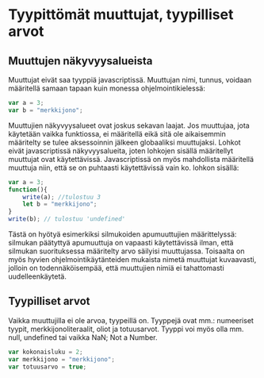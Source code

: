 Tyypittömät muuttujat, tyypilliset arvot
=====================

Muuttujen näkyvyysalueista
------------

Muuttujat eivät saa tyyppiä javascriptissä. Muuttujan nimi, tunnus, voidaan määritellä samaan tapaan kuin monessa ohjelmointikielessä:

```javascript
var a = 3;
var b = "merkkijono";
```

Muuttujien näkyvyysalueet ovat joskus sekavan laajat. Jos muuttujaa, jota käytetään vaikka funktiossa, ei määritellä eikä sitä ole aikaisemmin määritelty se tulee aksessoinnin jälkeen globaaliksi muuttujaksi. Lohkot eivät javascriptissä näkyvyysalueita, joten lohkojen sisällä määritellyt muuttujat ovat käytettävissä. Javascriptissä on myös mahdollista määritellä muuttuja niin, että se on puhtaasti käytettävissä vain ko. lohkon sisällä:

```javascript
var a = 3;
function(){
	write(a); //tulostuu 3
	let b = "merkkijono";
}
write(b); // tulostuu 'undefined'
```

Tästä on hyötyä esimerkiksi silmukoiden apumuuttujien määrittelyssä: silmukan päätyttyä apumuuttuja on vapaasti käytettävissä ilman, että silmukan suorituksessa määritelty arvo säilyisi muuttujassa. Toisaalta on myös hyvien ohjelmointikäytänteiden mukaista nimetä muuttujat kuvaavasti, jolloin on todennäköisempää, että muuttujien nimiä ei tahattomasti uudelleenkäytetä.

Tyypilliset arvot
------------

Vaikka muuttujilla ei ole arvoa, tyypeillä on. Tyyppejä ovat mm.: numeeriset tyypit, merkkijonoliteraalit, oliot ja totuusarvot. Tyyppi voi myös olla mm. null, undefined tai vaikka NaN; Not a Number.

```javascript
var kokonaisluku = 2;
var merkkijono = "merkkijono";
var totuusarvo = true;
```

